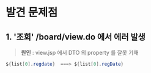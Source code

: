 # 발견 문제점
## 1. '조회' /board/view.do 에서 에러 발생

> **원인** : view.jsp 에서 DTO 의 property 를 잘못 기재

```java
${list[0].regdate}  ===> ${list[0].regDate}
```